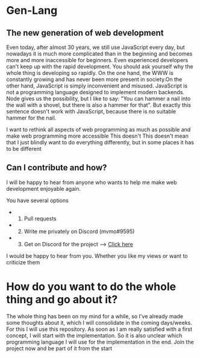 # Gen-Lang
## The new generation of web development

Even today, after almost 30 years, we still use JavaScript every day, but nowadays it is much more complicated than in the beginning and becomes more and more inaccessible for beginners. Even experienced developers can't keep up with the rapid development.
You should ask yourself why the whole thing is developing so rapidly.
On the one hand, the WWW is constantly growing and has never been more present in society.On the other hand, JavaScript is simply inconvenient and misused.
JavaScript is not a programming language designed to implement modern backends. Node gives us the possibility, but I like to say: "You can hammer a nail into the wall with a shovel, but there is also a hammer for that". But exactly this sentence doesn't work with JavaScript, because there is no suitable hammer for the nail.

I want to rethink all aspects of web programming as much as possible and make web programming more accessible This doesn't This doesn't mean that I just blindly want to do everything differently, but in some places it has to be different

## Can I contribute and how?

I will be happy to hear from anyone who wants to help me make web development enjoyable again. 

You have several options

- 1. Pull requests
- 2. Write me privately on Discord (mvmo#9595)
- 3. Get on Discord for the project --> [Click here](https://discord.gg/K8n3HFEG4y)

I would be happy to hear from you. Whether you like my views or want to criticize them 

# How do you want to do the whole thing and go about it?

The whole thing has been on my mind for a while, so I've already made some thoughts about it, which I will consolidate in the coming days/weeks. For this I will use this repository. As soon as I am really satisfied with a first concept, I will start with the implementation.
So it is also unclear which programming language I will use for the implementation in the end.
Join the project now and be part of it from the start 

